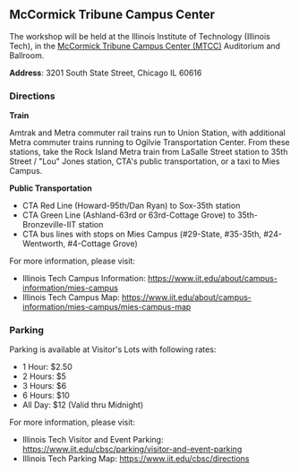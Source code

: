 ## McCormick Tribune Campus Center

The workshop will be held at the Illinois Institute of Technology (Illinois Tech), in the [McCormick Tribune Campus Center (MTCC)](https://www.iit.edu/event-services/meeting-spaces/mccormick-tribune-campus-center) Auditorium and Ballroom.

**Address**: 3201 South State Street, Chicago IL 60616

### Directions

**Train**

Amtrak and Metra commuter rail trains run to Union Station, with additional Metra commuter trains running to Ogilvie Transportation Center. From these stations, take the Rock Island Metra train from LaSalle Street station to 35th Street / "Lou" Jones station, CTA's public transportation, or a taxi to Mies Campus.

**Public Transportation**

- CTA Red Line (Howard-95th/Dan Ryan) to Sox-35th station
- CTA Green Line (Ashland-63rd or 63rd-Cottage Grove) to 35th-Bronzeville-IIT station
- CTA bus lines with stops on Mies Campus (#29-State, #35-35th, #24-Wentworth, #4-Cottage Grove)

For more information, please visit:

- Illinois Tech Campus Information: <https://www.iit.edu/about/campus-information/mies-campus>
- Illinois Tech Campus Map: <https://www.iit.edu/about/campus-information/mies-campus/mies-campus-map>

### Parking

Parking is available at Visitor's Lots with following rates:

- 1 Hour: $2.50
- 2 Hours: $5
- 3 Hours: $6
- 6 Hours: $10
- All Day: $12 (Valid thru Midnight)

For more information, please visit:

- Illinois Tech Visitor and Event Parking: <https://www.iit.edu/cbsc/parking/visitor-and-event-parking>
- Illinois Tech Parking Map: <https://www.iit.edu/cbsc/directions>
